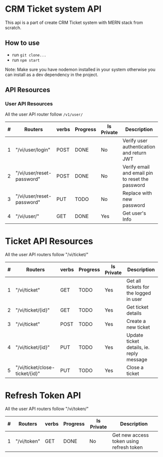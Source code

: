 # CRM Ticket system API

This api is a part of create CRM Ticket system with MERN stack from scratch.

## How to use

- run `git clone...`
- run `npm start`

Note: Make sure you have nodemon installed in your system otherwise you can install as a dev dependency in the project.

## API Resources

### User API Resources

All the user API router follow `/v1/user/`

| #   | Routers                   | verbs | Progress | Is Private | Description                                      |
| --- | ------------------------- | ----- | -------- | ---------- | ------------------------------------------------ |
| 1   | "/vi/user/login"          | POST  | DONE     | No         | Verify user authentication and return JWT        |
| 2   | "/vi/user/reset-password" | POST  | DONE     | No         | Verify email and email pin to reset the password |
| 3   | "/vi/user/reset-password" | PUT   | TODO     | No         | Replace with new password                        |
| 4   | "/vi/user/"               | GET   | DONE     | Yes        | Get user's Info                                  |

# Ticket API Resources

All the user API routers follow "/vi/ticket/"

| #   | Routers                        | verbs | Progress | Is Private | Description                              |
| --- | ------------------------------ | ----- | -------- | ---------- | ---------------------------------------- |
| 1   | "/vi/ticket"                   | GET   | TODO     | Yes        | Get all tickets for the logged in user   |
| 2   | "/vi/ticket/{id}"              | GET   | TODO     | Yes        | Get ticket details                       |
| 3   | "/vi/ticket"                   | POST  | TODO     | Yes        | Create a new ticket                      |
| 4   | "/vi/ticket/{id}"              | PUT   | TODO     | Yes        | Update ticket details, ie. reply message |
| 5   | "/vi/ticket/close-ticket/{id}" | PUT   | TODO     | Yes        | Close a ticket                           |

# Refresh Token API

All the user API routers follow "/vi/token/"

| #   | Routers     | verbs | Progress | Is Private | Description                              |
| --- | ----------- | ----- | -------- | ---------- | ---------------------------------------- |
| 1   | "/vi/token" | GET   | DONE     | No         | Get new access token using refresh token |
